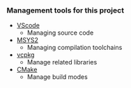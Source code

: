 ### Management tools for this project
+ [VScode]
    + Managing source code
+ [MSYS2]
    + Managing compilation toolchains
+ [vcpkg]
    + Manage related libraries
+ [CMake]
    + Manage build modes




[VScode]:https://code.visualstudio.com/docs/?dv=win64user
[MSYS2]:https://github.com/msys2/msys2.github.io
[vcpkg]:https://github.com/microsoft/vcpkg
[CMake]:https://github.com/Kitware/CMake